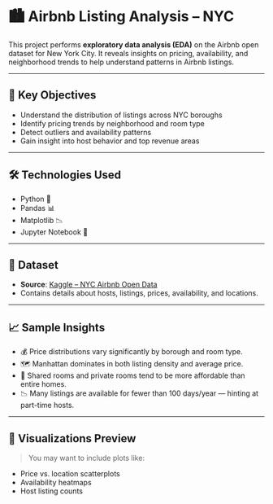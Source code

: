 # 🏙️ Airbnb Listing Analysis – NYC

This project performs **exploratory data analysis (EDA)** on the Airbnb open dataset for New York City. It reveals insights on pricing, availability, and neighborhood trends to help understand patterns in Airbnb listings.

---

## 📌 Key Objectives

- Understand the distribution of listings across NYC boroughs
- Identify pricing trends by neighborhood and room type
- Detect outliers and availability patterns
- Gain insight into host behavior and top revenue areas

---

## 🛠️ Technologies Used

- Python 🐍
- Pandas 📊
- Matplotlib 📉
- Jupyter Notebook 📓

---

## 📂 Dataset

- **Source**: [Kaggle – NYC Airbnb Open Data](https://www.kaggle.com/dgomonov/new-york-city-airbnb-open-data)
- Contains details about hosts, listings, prices, availability, and locations.

---

## 📈 Sample Insights

- 💰 Price distributions vary significantly by borough and room type.
- 🗺️ Manhattan dominates in both listing density and average price.
- 🧹 Shared rooms and private rooms tend to be more affordable than entire homes.
- 📉 Many listings are available for fewer than 100 days/year — hinting at part-time hosts.

---

## 📸 Visualizations Preview

> You may want to include plots like:
- Price vs. location scatterplots
- Availability heatmaps
- Host listing counts

